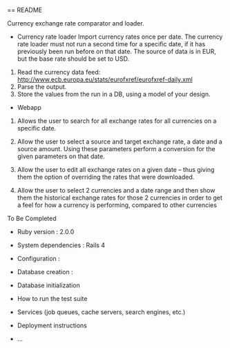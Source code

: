 == README

Currency exchange rate comparator and loader.

* Currency rate loader
Import currency rates once per date.  The currency rate loader must not run a second time for a specific date, if it has previously been run before on that date.
The source of data is in EUR, but the base rate should be set to USD.

1. Read the currency data feed: http://www.ecb.europa.eu/stats/eurofxref/eurofxref-daily.xml
2. Parse the output.
3. Store the values from the run in a DB, using a model of your design.


* Webapp

1. Allows the user to search for all exchange rates for all currencies on a specific date.

2. Allow the user to select a source and target exchange rate, a date and a source amount. Using these parameters perform a conversion for the given parameters on that date.

3. Allow the user to edit all exchange rates on a given date – thus giving them the option of overriding the rates that were downloaded.

4. Allow the user to select 2 currencies and a date range and then show them the historical exchange rates for those 2 currencies in order to get a feel for how a currency is performing, compared to other currencies


To Be Completed

* Ruby version : 2.0.0

* System dependencies : Rails 4

* Configuration :

* Database creation :

* Database initialization

* How to run the test suite

* Services (job queues, cache servers, search engines, etc.)

* Deployment instructions

* ...


